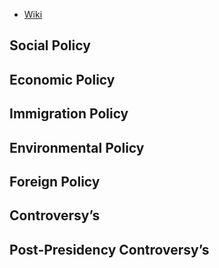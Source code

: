- [Wiki](https://en.wikipedia.org/wiki/Gerald_Ford)
## Social Policy

## Economic Policy

## Immigration Policy

## Environmental Policy

## Foreign Policy

## Controversy’s

## Post-Presidency Controversy’s
